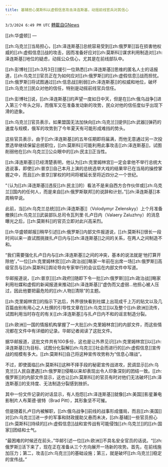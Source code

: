 ```yaml
---
title: 基辅担心莫斯科以虚假信息攻击泽连斯基，动摇前线官兵对其信心
---
```

`3/3/2024 6:49 PM UTC` [轉載自GNews](https://gnews.org/articles/2361443)

[[zh:华盛顿]] — 

[[zh:乌克兰]]当局担心，[[zh:泽连斯基]]总统容易受到[[zh:俄罗斯]]旨在损害他权威的[[zh:虚假信息]]战的攻击，因而准备好应对[[zh:莫斯科]]谋求利用制造对[[zh:泽连斯基]]地位的疑虑，动摇公众信心，尤其是在前线部队中。

[[zh:彭博社]][[zh:3月3日]]援引一位熟悉[[zh:泽连斯基]]思维的匿名人士的话报道，[[zh:乌克兰]]官员正在为如何应对[[zh:俄罗斯]]的[[zh:虚假信息]]战而担忧。[[zh:俄罗斯]]将试图通过[[zh:信息战]]削弱[[zh:泽连斯基]]的权威和地位，破坏[[zh:乌克兰]]民众对他的信任，特别是动摇前线官兵信任。

[[zh:彭博社]]说，[[zh:泽连斯基]]的声望一度如日中天，但是在[[zh:俄乌战争]]进入第三个年头之际，而俄军又在准备发动新的攻势，民众对他的信任度似乎出现下滑的迹象。

[[zh:乌克兰]]官员表示，如果盟国无法加快向[[zh:乌克兰]]提供[[zh:武器]]弹药的速度与规模，俄军的攻势到了今年夏天有可能形成难挡的势头。

这些官员表示，由于[[zh:泽连斯基]]的五年任期即将届满，而他无意通过另一次投票选举继续保留总统职位，[[zh:莫斯科]]可能利用此事攻击[[zh:泽连斯基]]，试图削弱他在[[zh:乌克兰]]公众眼中的[[zh:民主]]正当性。

[[zh:泽连斯基]]已经清楚表明，他认为[[zh:克里姆林宫]]一定会拿他不举行总统大选说事，即使[[zh:普京]]自己本月上演的总统选举大戏的结果早已在当局的操控掌握之中，而且[[zh:普京]]掌权的时间将被延长至将近四分之一个世纪。

“（认为[[zh:泽连斯基]]违反[[zh:民主]]的）看法不是来自西方合作伙伴或[[zh:乌克兰]]国内的任何人，而是来自[[zh:俄罗斯联邦]]的说辞和计划，”[[zh:泽连斯基]]本周稍早说。

此前，当[[zh:乌克兰总统]][[zh:泽连斯基]]（Volodymyr Zelenskyy）上个月准备撤换[[zh:乌克兰]]武装部队总司令瓦列里·扎卢日内（Valaery Zaluzhny）的消息曝光之后，[[zh:莫斯科]]的官员立即对此兴高采烈。

[[zh:华盛顿邮报]]稍早引述[[zh:俄罗斯]]内部文件报道说，[[zh:莫斯科]]很长一段时间以来一直试图挑拨扎卢日内与[[zh:泽连斯基]]之间的关系，在两人之间制造不和。

“我们需要强化扎卢日内与[[zh:泽连斯基]]之间的冲突，基本的说法就是‘他打算开除他’，”一位[[zh:克里姆林宫]][[zh:政治战]]略家一年前在出席一场[[zh:俄罗斯]]高级官员与[[zh:莫斯科]]舆论导向专家举行的会议后在内部文件中写道。

华邮报道说，[[zh:普京]][[zh:政府]]随即下令一批[[zh:俄罗斯]][[zh:政治战]]略家利用社媒和虚假的新闻报道来推动[[zh:泽连斯基]]“虚伪而又虚弱…他担心被人压过，因此他要把最危险的[[zh:人物]]清除”的主题。

[[zh:克里姆林宫]]的指示下达后，外界很快看到社媒上出现成千上万的贴文以及几百篇由别有用心之人杜撰的引导性文章在[[zh:乌克兰]]以及整个[[zh:欧洲]]流传，试图利用当时存在的有关[[zh:泽连斯基]]与扎卢日内不和的谣言制造分裂。

[[zh:欧洲]]一国的情报机构掌握了一大批[[zh:克里姆林宫]]的内部文件，而这些情况都在文件中有详细的记录。华邮记者阅读了这批文件。

据华邮报道，这批文件共有100多份，这也是让外界见识[[zh:克里姆林宫]]以[[zh:泽连斯基]]为目标、试图分化裂解[[zh:乌克兰]]社会而进行的[[zh:虚假信息]]宣传战的规模有多大。[[zh:莫斯科]]自己将这种宣传攻势称为“信息心理战”。

不过，即使面临[[zh:莫斯科]]这种不择手段的秘密宣传战进攻，民调显示[[zh:乌克兰]]人民自遭遇[[zh:俄罗斯]]侵略以来却表现出令人印象深刻的团结一致。[[zh:俄罗斯]]的内部文件显示，这也让[[zh:莫斯科]]的官员有时对他们无法破坏[[zh:泽连斯基]]的支持度、无法制造分裂感到挫折。

其中一份文件记录的对话显示，有人抱怨[[zh:泽连斯基]]就像[[zh:美国]]影星兼电影制片人布莱德·彼特（Brad Pitt），其形象坚不可摧。

但是随着扎卢日内被解职，[[zh:俄乌战争]]前线的战事形成僵局，而且[[zh:美国]]对[[zh:乌克兰]]进一步的军事和财政援助又悬而未决，[[zh:基辅]]一些官员担心[[zh:莫斯科]]持续的[[zh:虚假信息]]战和宣传战有可能侵蚀[[zh:乌克兰]]的[[zh:国家]]团结和士气。

“最困难的时候还在前头，”华邮引述一位[[zh:欧洲]]不具名安全官员的话说。“[[zh:俄罗斯]]活下来了，现在正在准备从三个方向展开一场新的攻势。首先，在前线施加压力；第二，攻击[[zh:乌克兰]]的基础设施；第三，就是破坏[[zh:乌克兰]]稳定的宣传战。”
